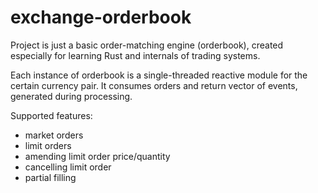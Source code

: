 # exchange-orderbook

Project is just a basic order-matching engine (orderbook), created especially for learning Rust and internals of trading systems.

Each instance of orderbook is a single-threaded reactive module for the certain currency pair. It consumes orders and return vector of events, generated during processing.

Supported features:

* market orders
* limit orders
* amending limit order price/quantity
* cancelling limit order
* partial filling

